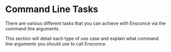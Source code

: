 # Command Line Tasks

There are various different tasks that you can achieve with Ensconce via the command line arguments.

This section will detail each type of use case and explain what command line arguments you should use to call Ensconce. 